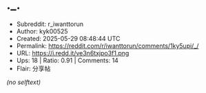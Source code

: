 # ._.

- Subreddit: r_iwanttorun
- Author: kyk00525
- Created: 2025-05-29 08:48:44 UTC
- Permalink: https://reddit.com/r/iwanttorun/comments/1ky5upi/_/
- URL: https://i.redd.it/ve3n6txjpo3f1.png
- Ups: 18 | Ratio: 0.91 | Comments: 14
- Flair: 分享帖

_(no selftext)_

